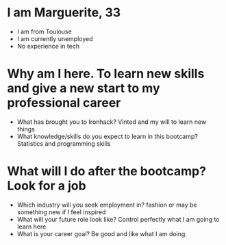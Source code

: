 
# I am Marguerite, 33


* I am from Toulouse
* I am currently unemployed
* No experience in tech

# Why am I here. To learn new skills and give a new start to my professional career

* What has brought you to Ironhack? Vinted and my will to learn new things
* What knowledge/skills do you expect to learn in this bootcamp? Statistics and programming skills

# What will I do after the bootcamp? Look for a job

* Which industry will you seek employment in? fashion or may be something new if I feel inspired
* What will your future role look like? Control perfectly what I am going to learn here
* What is your career goal? Be good and like what I am doing.
